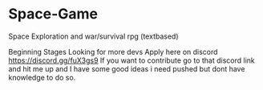 # Space-Game
Space Exploration and war/survival rpg (textbased)

Beginning Stages
Looking for more devs
Apply here on discord
https://discord.gg/fuX3gs9
If you want to contribute go to that discord link and hit me up
and I have some good ideas i need pushed but dont have knowledge 
to do so.
